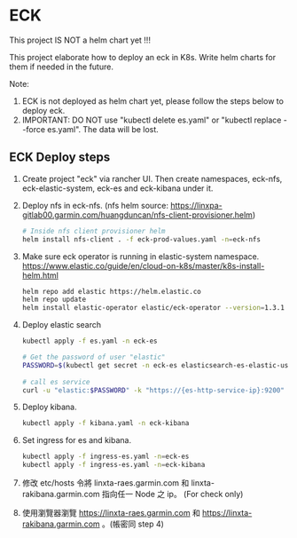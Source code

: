 # ECK

This project IS NOT a helm chart yet !!!
 
This project elaborate how to deploy an eck in K8s. Write helm charts for them if needed in the future.
 
Note:  
1. ECK is not deployed as helm chart yet, please follow the steps below to deploy eck.
2. IMPORTANT: DO NOT use "kubectl delete es.yaml" or "kubectl replace --force es.yaml". The data will be lost.

## ECK Deploy steps

1. Create project "eck" via rancher UI. Then create namespaces, eck-nfs, eck-elastic-system, eck-es and eck-kibana under it.

2. Deploy nfs in eck-nfs. (nfs helm source: https://linxpa-gitlab00.garmin.com/huangduncan/nfs-client-provisioner.helm)
   ```bash
   # Inside nfs client provisioner helm
   helm install nfs-client . -f eck-prod-values.yaml -n=eck-nfs
   ```

3. Make sure eck operator is running in elastic-system namespace.
   https://www.elastic.co/guide/en/cloud-on-k8s/master/k8s-install-helm.html
   ```bash
   helm repo add elastic https://helm.elastic.co
   helm repo update
   helm install elastic-operator elastic/eck-operator --version=1.3.1 -n eck-elastic-system
   ```

4. Deploy elastic search
   ```bash
   kubectl apply -f es.yaml -n eck-es
   
   # Get the password of user "elastic"
   PASSWORD=$(kubectl get secret -n eck-es elasticsearch-es-elastic-user -o go-template='{{.data.elastic | base64decode}}')
       
   # call es service
   curl -u "elastic:$PASSWORD" -k "https://{es-http-service-ip}:9200"
   ```
 
5. Deploy kibana.
   ```bash
   kubectl apply -f kibana.yaml -n eck-kibana
   ```

6. Set ingress for es and kibana.
   ```bash
   kubectl apply -f ingress-es.yaml -n=eck-es
   kubectl apply -f ingress-es.yaml -n=eck-kibana
   ```
   
7. 修改 etc/hosts 令將 linxta-raes.garmin.com 和 linxta-rakibana.garmin.com 指向任一 Node 之 ip。 (For check only)

8. 使用瀏覽器瀏覽 https://linxta-raes.garmin.com 和 https://linxta-rakibana.garmin.com 。(帳密同 step 4)